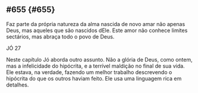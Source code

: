 ## #655 {#655}

Faz parte da própria natureza da alma nascida de novo amar não apenas Deus, mas aqueles que são nascidos dEle. Este amor não conhece limites sectários, mas abraça todo o povo de Deus.

JÓ 27

Neste capítulo Jó aborda outro assunto. Não a glória de Deus, como ontem, mas a infelicidade do hipócrita, e a terrível maldição no final de sua vida. Ele estava, na verdade, fazendo um melhor trabalho descrevendo o hipócrita do que os outros haviam feito. Ele usa uma linguagem rica em detalhes.
